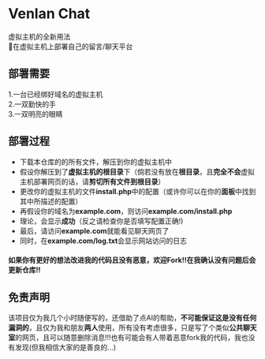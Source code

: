 # Venlan Chat
虚拟主机的全新用法  
🥳在虚拟主机上部署自己的留言/聊天平台

## 部署需要
1.一台已经绑好域名的虚拟主机  
2.一双勤快的手  
3.一双明亮的眼睛  

## 部署过程
 - 下载本仓库的的所有文件，解压到你的虚拟主机中
 - 假设你解压到了**虚拟主机的根目录**下（倘若没有放在**根目录**，且**完全不会**虚拟主机部署网页的话，请**剪切所有文件到根目录**）
 - 更改你的虚拟主机的文件**install.php**中的配置（或许你可以在你的**面板**中找到其中所描述的配置）
 - 再假设你的域名为**example.com**，则访问**example.com/install.php**
 - 理论，会显示**成功**（反之请检查你是否填写配置正确!)
 - 最后，请访问**example.com**就能看见聊天网页了
 - 同时，在**example.com/log.txt**会显示网站访问的日志
#### 如果你有更好的想法改进我的代码且没有恶意，欢迎Fork!!在我确认没有问题后会更新仓库!!
## 免责声明
 该项目仅为我几个小时随便写的，还借助了点AI的帮助，**不可能保证这是没有任何漏洞的**，且仅为我和朋友**两人**使用，所有没有考虑很多，只是写了个类似**公共聊天室**的网页，且可以随意删除消息!!!也有可能会有人带着恶意fork我的代码，我也没有发现(但我相信大家的是善良的...)

